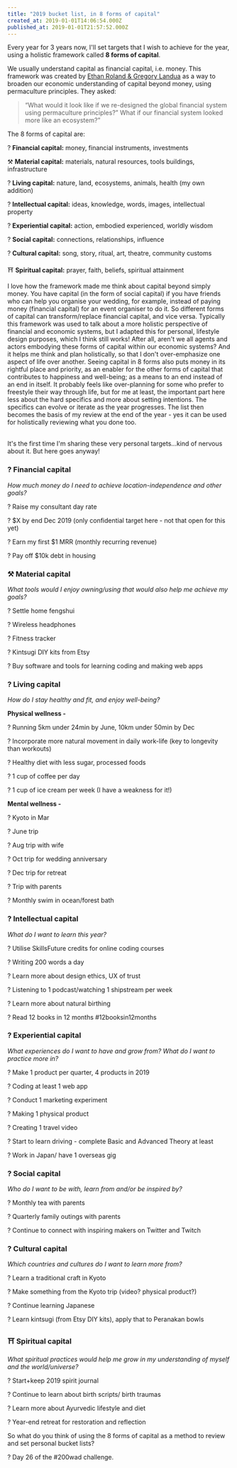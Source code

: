 ```yaml
---
title: "2019 bucket list, in 8 forms of capital"
created_at: 2019-01-01T14:06:54.000Z
published_at: 2019-01-01T21:57:52.000Z
---
```

Every year for 3 years now, I'll set targets that I wish to achieve for the year, using a holistic framework called **8 forms of capital**.   

  

We usually understand capital as financial capital, i.e. money. This framework was created by [Ethan Roland & Gregory Landua](http://www.appleseedpermaculture.com/8-forms-of-capital/) as a way to broaden our economic understanding of capital beyond money, using permaculture principles. They asked:

  

> “What would it look like if we re-designed the global financial system using permaculture principles?” What if our financial system looked more like an ecosystem?” 

  

The 8 forms of capital are:  

? **Financial capital:** money, financial instruments, investments

⚒️ **Material capital:** materials, natural resources, tools buildings, infrastructure

? **Living capital:** nature, land, ecosystems, animals, health (my own addition)

? **Intellectual capital:** ideas, knowledge, words, images, intellectual property

? **Experiential capital:** action, embodied experienced, worldly wisdom  

? **Social capital:** connections, relationships, influence

? **Cultural capital:** song, story, ritual, art, theatre, community customs

⛩️ **Spiritual capital:** prayer, faith, beliefs, spiritual attainment

  

I love how the framework made me think about capital beyond simply money. You have capital (in the form of social capital) if you have friends who can help you organise your wedding, for example, instead of paying money (financial capital) for an event organiser to do it. So different forms of capital can transform/replace financial capital, and vice versa. Typically this framework was used to talk about a more holistic perspective of financial and economic systems, but I adapted this for personal, lifestyle design purposes, which I think still works! After all, aren't we all agents and actors embodying these forms of capital within our economic systems? And it helps me think and plan holistically, so that I don't over-emphasize one aspect of life over another. Seeing capital in 8 forms also puts money in its rightful place and priority, as an enabler for the other forms of capital that contributes to happiness and well-being; as a means to an end instead of an end in itself. It probably feels like over-planning for some who prefer to freestyle their way through life, but for me at least, the important part here less about the hard specifics and more about setting intentions. The specifics can evolve or iterate as the year progresses. The list then becomes the basis of my review at the end of the year - yes it can be used for holistically reviewing what you done too.  
 

It's the first time I'm sharing these very personal targets...kind of nervous about it. But here goes anyway! 

  

### ? Financial capital

_How much money do I need to achieve location-independence and other goals?_

? Raise my consultant day rate  

? $X by end Dec 2019 (only confidential target here - not that open for this yet)

? Earn my first $1 MRR (monthly recurring revenue)

? Pay off $10k debt in housing

  

### ⚒️ Material capital

_What tools would I enjoy owning/using that would also help me achieve my goals?_

? Settle home fengshui

? Wireless headphones

? Fitness tracker

? Kintsugi DIY kits from Etsy

? Buy software and tools for learning coding and making web apps

  

### ? Living capital

_How do I stay healthy and fit, and enjoy well-being?_

**Physical wellness -**

? Running 5km under 24min by June, 10km under 50min by Dec

? Incorporate more natural movement in daily work-life (key to longevity than workouts)

? Healthy diet with less sugar, processed foods  

? 1 cup of coffee per day

? 1 cup of ice cream per week (I have a weakness for it!)

  

**Mental wellness -**  

? Kyoto in Mar

? June trip

? Aug trip with wife

? Oct trip for wedding anniversary 

? Dec trip for retreat

? Trip with parents

? Monthly swim in ocean/forest bath  

  

### ? Intellectual capital

_What do I want to learn this year?_

? Utilise SkillsFuture credits for online coding courses

? Writing 200 words a day

? Learn more about design ethics, UX of trust

? Listening to 1 podcast/watching 1 shipstream per week

? Learn more about natural birthing  

? Read 12 books in 12 months #12booksin12months  

  

### ? Experiential capital

_What experiences do I want to have and grow from? What do I want to practice more in?_

? Make 1 product per quarter, 4 products in 2019

? Coding at least 1 web app

? Conduct 1 marketing experiment

? Making 1 physical product

? Creating 1 travel video

? Start to learn driving - complete Basic and Advanced Theory at least

? Work in Japan/ have 1 overseas gig

  

### ? Social capital

_Who do I want to be with, learn from and/or be inspired by?_ 

? Monthly tea with parents

? Quarterly family outings with parents

? Continue to connect with inspiring makers on Twitter and Twitch

  

### ? Cultural capital

_Which countries and cultures do I want to learn more from?_

? Learn a traditional craft in Kyoto

? Make something from the Kyoto trip (video? physical product?)

? Continue learning Japanese

? Learn kintsugi (from Etsy DIY kits), apply that to Peranakan bowls

  

### ⛩️ Spiritual capital

_What spiritual practices would help me grow in my understanding of myself and the world/universe?_

? Start+keep 2019 spirit journal

? Continue to learn about birth scripts/ birth traumas

? Learn more about Ayurvedic lifestyle and diet  

? Year-end retreat for restoration and reflection

  

So what do you think of using the 8 forms of capital as a method to review and set personal bucket lists?  

  

? Day 26 of the #200wad challenge.
